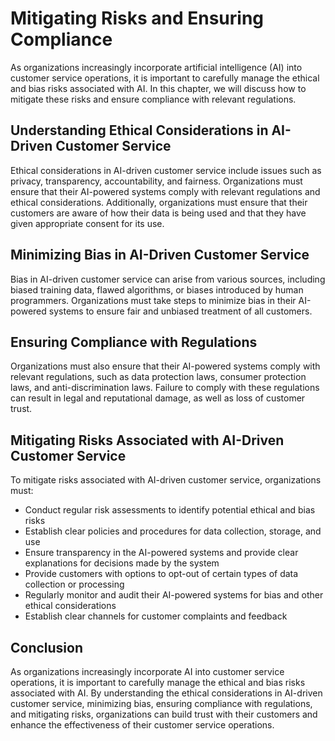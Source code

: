 Mitigating Risks and Ensuring Compliance
===========================================================================================================

As organizations increasingly incorporate artificial intelligence (AI) into customer service operations, it is important to carefully manage the ethical and bias risks associated with AI. In this chapter, we will discuss how to mitigate these risks and ensure compliance with relevant regulations.

Understanding Ethical Considerations in AI-Driven Customer Service
------------------------------------------------------------------

Ethical considerations in AI-driven customer service include issues such as privacy, transparency, accountability, and fairness. Organizations must ensure that their AI-powered systems comply with relevant regulations and ethical considerations. Additionally, organizations must ensure that their customers are aware of how their data is being used and that they have given appropriate consent for its use.

Minimizing Bias in AI-Driven Customer Service
---------------------------------------------

Bias in AI-driven customer service can arise from various sources, including biased training data, flawed algorithms, or biases introduced by human programmers. Organizations must take steps to minimize bias in their AI-powered systems to ensure fair and unbiased treatment of all customers.

Ensuring Compliance with Regulations
------------------------------------

Organizations must also ensure that their AI-powered systems comply with relevant regulations, such as data protection laws, consumer protection laws, and anti-discrimination laws. Failure to comply with these regulations can result in legal and reputational damage, as well as loss of customer trust.

Mitigating Risks Associated with AI-Driven Customer Service
-----------------------------------------------------------

To mitigate risks associated with AI-driven customer service, organizations must:

* Conduct regular risk assessments to identify potential ethical and bias risks
* Establish clear policies and procedures for data collection, storage, and use
* Ensure transparency in the AI-powered systems and provide clear explanations for decisions made by the system
* Provide customers with options to opt-out of certain types of data collection or processing
* Regularly monitor and audit their AI-powered systems for bias and other ethical considerations
* Establish clear channels for customer complaints and feedback

Conclusion
----------

As organizations increasingly incorporate AI into customer service operations, it is important to carefully manage the ethical and bias risks associated with AI. By understanding the ethical considerations in AI-driven customer service, minimizing bias, ensuring compliance with regulations, and mitigating risks, organizations can build trust with their customers and enhance the effectiveness of their customer service operations.
